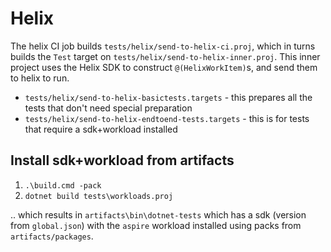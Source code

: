 # Helix

The helix CI job builds `tests/helix/send-to-helix-ci.proj`, which in turns builds the `Test` target on `tests/helix/send-to-helix-inner.proj`. This inner project uses the Helix SDK to construct `@(HelixWorkItem)`s, and send them to helix to run.

- `tests/helix/send-to-helix-basictests.targets` - this prepares all the tests that don't need special preparation
- `tests/helix/send-to-helix-endtoend-tests.targets` - this is for tests that require a sdk+workload installed

## Install sdk+workload from artifacts

1. `.\build.cmd -pack`
2. `dotnet build tests\workloads.proj`

.. which results in `artifacts\bin\dotnet-tests` which has a sdk (version from `global.json`) with the `aspire` workload installed using packs from `artifacts/packages`.
